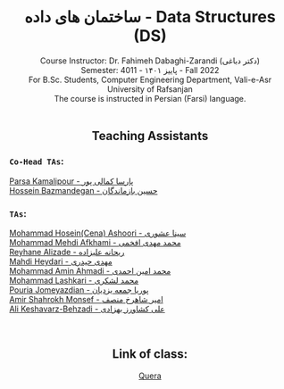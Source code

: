 <br />
<p align="center">
  
  <h1 align="center">ساختمان های داده - Data Structures (DS)</h1>

  <p align="center">
    Course Instructor: Dr. Fahimeh Dabaghi-Zarandi (دکتر دباغی)
    <br />
    Semester: 4011 - پاییز ۱۴۰۱ - Fall 2022
    <br />
    For B.Sc. Students, Computer Engineering Department, Vali-e-Asr University of Rafsanjan
    <br /> 
    The course is instructed in Persian (Farsi) language.
  <br />



 <br />
<p align="center">
  <h2 align="center"> Teaching Assistants </h2>
<p h2 align="center">

### `Co-Head TAs`: 
[Parsa Kamalipour - پارسا کمالی پور](https://github.com/benymaxparsa)  
[Hossein Bazmandegan - حسین بازماندگان](https://github.com/HB-2000)   

### `TAs`:
[Mohammad Hosein(Cena) Ashoori - سینا عشوری](https://github.com/CenaAshoori)   
[Mohammad Mehdi Afkhami - محمد مهدی افخمی](https://github.com/mohmehdi)   
[Reyhane Alizade - ریحانه علیزاده](https://github.com/missrea1457)   
[Mahdi Heydari - مهدی حیدری]()   
[Mohammad Amin Ahmadi - محمد امین احمدی](https://github.com/mmdaminah)   
[Mohammad Lashkari - محمد لشکری](https://github.com/MohammadLashkari)   
[Pouria Jomeyazdian - پوریا جمعه یزدیان]()   
[Amir Shahrokh Monsef - امیر شاهرخ منصف]()   
[Ali Keshavarz-Behzadi - علی کشاورز بهزادی](https://github.com/alibehzadi)  


 <br />
<p align="center">
  <h2 align="center"> Link of class: </h2>
  
<p h2 align="center">
<a href="https://quera.org/course/add_to_course/course/11944">Quera</a>

